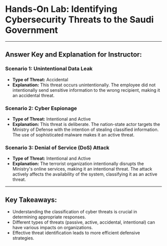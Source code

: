 # Hands-On Lab: Identifying Cybersecurity Threats to the Saudi Government

---

## Answer Key and Explanation for Instructor: 

### Scenario 1: Unintentional Data Leak
- **Type of Threat:** Accidental
- **Explanation:** This threat occurs unintentionally. The employee did not intentionally send sensitive information to the wrong recipient, making it an accidental threat.

### Scenario 2: Cyber Espionage
- **Type of Threat:** Intentional and Active
- **Explanation:** This threat is deliberate. The nation-state actor targets the Ministry of Defense with the intention of stealing classified information. The use of sophisticated malware makes it an active threat.

### Scenario 3: Denial of Service (DoS) Attack
- **Type of Threat:** Intentional and Active
- **Explanation:** The terrorist organization intentionally disrupts the Ministry's online services, making it an intentional threat. The attack actively affects the availability of the system, classifying it as an active threat.

---

## Key Takeaways:
- Understanding the classification of cyber threats is crucial in determining appropriate responses.
- Different types of threats (passive, active, accidental, intentional) can have various impacts on organizations.
- Effective threat identification leads to more efficient defensive strategies.

